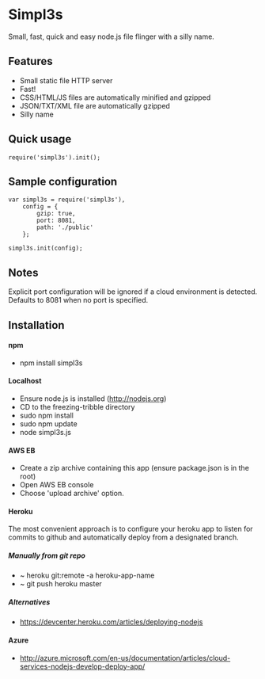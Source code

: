 # Simpl3s

Small, fast, quick and easy node.js file flinger with a silly name.

## Features
* Small static file HTTP server
* Fast!
* CSS/HTML/JS files are automatically minified and gzipped
* JSON/TXT/XML file are automatically gzipped
* Silly name

## Quick usage
    require('simpl3s').init();


## Sample configuration
    var simpl3s = require('simpl3s'),
        config = {
            gzip: true,
            port: 8081,
            path: './public'
        };

    simpl3s.init(config);

## Notes
Explicit port configuration will be ignored if a cloud environment is detected. Defaults to 8081 when no port is specified.

## Installation

#### npm
* npm install simpl3s

#### Localhost
* Ensure node.js is installed (http://nodejs.org)
* CD to the freezing-tribble directory
* sudo npm install
* sudo npm update
* node simpl3s.js

#### AWS EB
* Create a zip archive containing this app (ensure package.json is in the root)
* Open AWS EB console
* Choose 'upload archive' option.

#### Heroku
The most convenient approach is to configure your heroku app to listen for commits to github and automatically deploy from a designated branch.

##### Manually from git repo
* ~ heroku git:remote -a heroku-app-name
* ~ git push heroku master

##### Alternatives
* https://devcenter.heroku.com/articles/deploying-nodejs

#### Azure
* http://azure.microsoft.com/en-us/documentation/articles/cloud-services-nodejs-develop-deploy-app/
